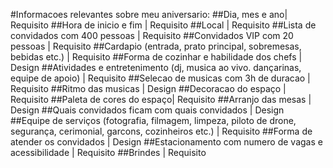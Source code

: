 #Informacoes relevantes sobre meu aniversario:
##Dia, mes e ano| Requisito
##Hora de inicio e fim | Requisito
##Local | Requisito
##Lista de convidados com 400 pessoas | Requisito
##Convidados VIP com 20 pessoas | Requisito
##Cardapio (entrada, prato principal, sobremesas, bebidas etc.) | Requisito
##Forma de cozinhar e habilidade dos chefs | Design
##Atividades e entretenimento (dj, musica ao vivo. dançarinas, equipe de apoio) | Requisito 
##Selecao de musicas com 3h de duracao | Requisito 
##Ritmo das musicas | Design
##Decoracao do espaço | Requisito 
##Paleta de cores do espaço| Requisito
##Arranjo das mesas | Design
##Quais convidados ficam com quais convidados | Design
##Equipe de serviços (fotografia, filmagem, limpeza, piloto de drone, segurança, cerimonial, garcons, cozinheiros etc.) | Requisito 
##Forma de atender os convidados | Design
##Estacionamento com numero de vagas e acessibilidade | Requisito
##Brindes | Requisito
